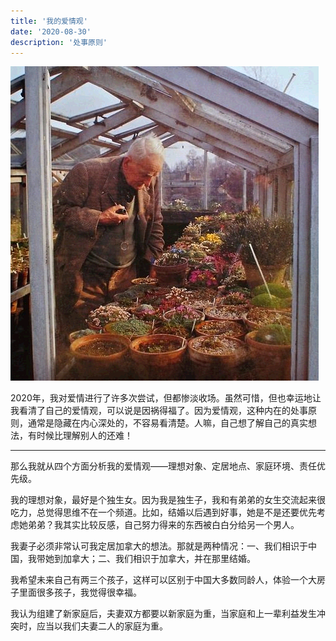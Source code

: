 ```yaml
---
title: '我的爱情观'
date: '2020-08-30'
description: '处事原则'
---
```




![](https://raw.githubusercontent.com/CongLiu-CN/gatsby-blog/master/src/images/Man-Flowers.png)

2020年，我对爱情进行了许多次尝试，但都惨淡收场。虽然可惜，但也幸运地让我看清了自己的爱情观，可以说是因祸得福了。因为爱情观，这种内在的处事原则，通常是隐藏在内心深处的，不容易看清楚。人嘛，自己想了解自己的真实想法，有时候比理解别人的还难！

---

那么我就从四个方面分析我的爱情观——理想对象、定居地点、家庭环境、责任优先级。

我的理想对象，最好是个独生女。因为我是独生子，我和有弟弟的女生交流起来很吃力，总觉得思维不在一个频道。比如，结婚以后遇到好事，她是不是还要优先考虑她弟弟？我其实比较反感，自己努力得来的东西被白白分给另一个男人。

我妻子必须非常认可我定居加拿大的想法。那就是两种情况：一、我们相识于中国，我带她到加拿大；二、我们相识于加拿大，并在那里结婚。

我希望未来自己有两三个孩子，这样可以区别于中国大多数同龄人，体验一个大房子里面很多孩子，我觉得很幸福。

我认为组建了新家庭后，夫妻双方都要以新家庭为重，当家庭和上一辈利益发生冲突时，应当以我们夫妻二人的家庭为重。




